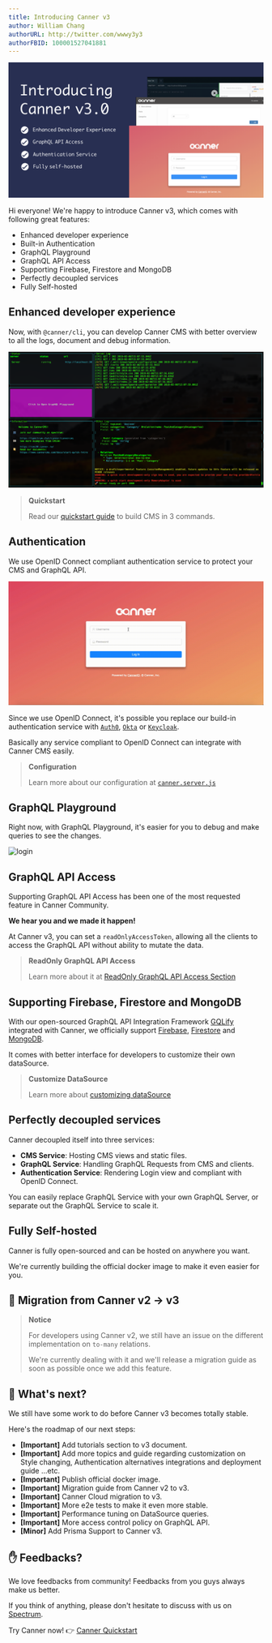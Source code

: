 ```yaml
---
title: Introducing Canner v3
author: William Chang
authorURL: http://twitter.com/wwwy3y3
authorFBID: 100001527041881
---
```


![intro](/blog/canner-v3/intro.png)

Hi everyone! We're happy to introduce Canner v3, which comes with following great features:
* Enhanced developer experience
* Built-in Authentication
* GraphQL Playground
* GraphQL API Access
* Supporting Firebase, Firestore and MongoDB
* Perfectly decoupled services
* Fully Self-hosted

<!--truncate-->

## Enhanced developer experience
Now, with `@canner/cli`, you can develop Canner CMS with better overview to all the logs, document and debug information.

![dashboard](/blog/canner-v3/dashboard.png)

> **Quickstart**
>
> Read our [quickstart guide](/docs/start-quick-3commands) to build CMS in 3 commands.


## Authentication
We use OpenID Connect compliant authentication service to protect your CMS and GraphQL API.

![login](/blog/canner-v3/login.gif)

Since we use OpenID Connect, it's possible you replace our build-in authentication service with [`Auth0`](https://auth0.com), [`Okta`](https://www.okta.com/) or [`Keycloak`](https://www.keycloak.org/). 

Basically any service compliant to OpenID Connect can integrate with Canner CMS easily.

> **Configuration**
>
> Learn more about our configuration at [`canner.server.js`](/docs/file-canner-server-js)


## GraphQL Playground
Right now, with GraphQL Playground, it's easier for you to debug and make queries to see the changes.

![login](/blog/canner-v3/graphql.gif)

## GraphQL API Access
Supporting GraphQL API Access has been one of the most requested feature in Canner Community.

**We hear you and we made it happen!**

At Canner v3, you can set a `readOnlyAccessToken`, allowing all the clients to access the GraphQL API without ability to mutate the data.

> **ReadOnly GraphQL API Access**
>
> Learn more about it at [ReadOnly GraphQL API Access Section](/docs/graphql-api-read-only-access)

## Supporting Firebase, Firestore and MongoDB
With our open-sourced GraphQL API Integration Framework [GQLify](https://gqlify.com) integrated with Canner, we officially support [Firebase](/docs/data-source-firebase), [Firestore](/docs/data-source-firestore) and [MongoDB](/docs/data-source-mongodb).

It comes with better interface for developers to customize their own dataSource.

> **Customize DataSource**
>
> Learn more about [customizing dataSource](/docs/data-source-customize)

## Perfectly decoupled services
Canner decoupled itself into three services:
* **CMS Service**: Hosting CMS views and static files.
* **GraphQL Service**: Handling GraphQL Requests from CMS and clients.
* **Authentication Service**: Rendering Login view and compliant with OpenID Connect.

You can easily replace GraphQL Service with your own GraphQL Server, or separate out the GraphQL Service to scale it.

## Fully Self-hosted
Canner is fully open-sourced and can be hosted on anywhere you want.

We're currently building the official docker image to make it even easier for you.

## 🚨 Migration from Canner v2 -> v3
> **Notice**
>
> For developers using Canner v2, we still have an issue on the different implementation on `to-many` relations.
>
> We're currently dealing with it and we'll release a migration guide as soon as possible once we add this feature.

## 🌟 What's next?
We still have some work to do before Canner v3 becomes totally stable.

Here's the roadmap of our next steps:
* **[Important]** Add tutorials section to v3 document.
* **[Important]** Add more topics and guide regarding customization on Style changing, Authentication alternatives integrations and deployment guide ...etc.
* **[Important]** Publish official docker image.
* **[Important]** Migration guide from Canner v2 to v3.
* **[Important]** Canner Cloud migration to v3.
* **[Important]** More e2e tests to make it even more stable.
* **[Important]** Performance tuning on DataSource queries.
* **[Important]** More access control policy on GraphQL API.
* **[Minor]** Add Prisma Support to Canner v3.

## ✋ Feedbacks?
We love feedbacks from community! Feedbacks from you guys always make us better.

If you think of anything, please don't hesitate to discuss with us on [Spectrum](https://spectrum.chat/canner/cannercms).

Try Canner now! 👉 [Canner Quickstart](/docs/start-quick-3commands)
